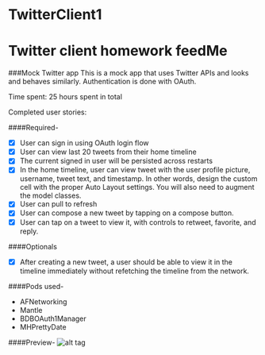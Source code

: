 TwitterClient1
==============

Twitter client homework
feedMe
==============

###Mock Twitter app
This is a mock app that uses Twitter APIs and looks and behaves similarly. Authentication is done with OAuth.

Time spent: 25 hours spent in total

Completed user stories:

####Required-
- [x] User can sign in using OAuth login flow
- [x] User can view last 20 tweets from their home timeline
- [x] The current signed in user will be persisted across restarts
- [x] In the home timeline, user can view tweet with the user profile picture, username, tweet text, and timestamp.  In other words, design the custom cell with the proper Auto Layout settings.  You will also need to augment the model classes.
- [x] User can pull to refresh
- [x] User can compose a new tweet by tapping on a compose button.
- [x] User can tap on a tweet to view it, with controls to retweet, favorite, and reply.

####Optionals
- [x] After creating a new tweet, a user should be able to view it in the timeline immediately without refetching the timeline from the network.

####Pods used-

- AFNetworking
- Mantle
- BDBOAuth1Manager
- MHPrettyDate

####Preview-
![alt tag]()
 



